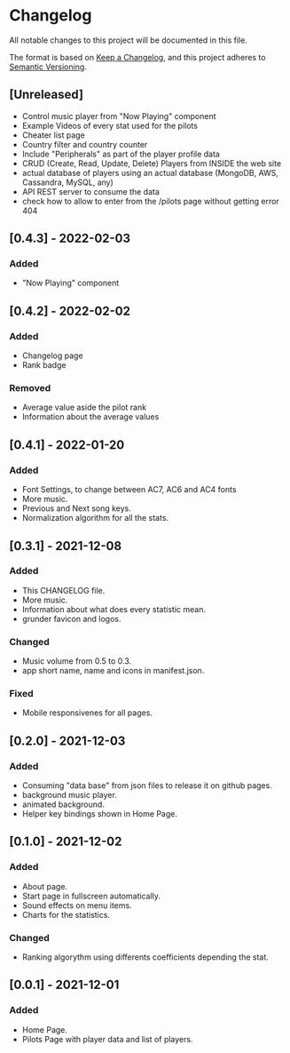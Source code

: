 
# Changelog
All notable changes to this project will be documented in this file.

The format is based on [Keep a Changelog](https://keepachangelog.com/en/1.0.0/),
and this project adheres to [Semantic Versioning](https://semver.org/spec/v2.0.0.html).

## [Unreleased]
- Control music player from "Now Playing" component
- Example Videos of every stat used for the pilots 
- Cheater list page
- Country filter and country counter
- Include "Peripherals" as part of the player profile data
- CRUD (Create, Read, Update, Delete) Players from INSIDE the web site
- actual database of players using an actual database (MongoDB, AWS, Cassandra, MySQL, any)
- API REST server to consume the data
- check how to allow to enter from the /pilots page without getting error 404

## [0.4.3] - 2022-02-03
### Added
- "Now Playing" component

## [0.4.2] - 2022-02-02
### Added
- Changelog page
- Rank badge

### Removed 
- Average value aside the pilot rank
- Information about the average values 


## [0.4.1] - 2022-01-20
### Added
- Font Settings, to change between AC7, AC6 and AC4 fonts
- More music.
- Previous and Next song keys.
- Normalization algorithm for all the stats.


## [0.3.1] - 2021-12-08
### Added
- This CHANGELOG file.
- More music.
- Information about what does every statistic mean.
- grunder favicon and logos.

### Changed
- Music volume from 0.5 to 0.3.
- app short name, name and icons in manifest.json.

### Fixed
- Mobile responsivenes for all pages.


## [0.2.0] - 2021-12-03
### Added
- Consuming "data base" from json files to release it on github pages.
- background music player.
- animated background.
- Helper key bindings shown in Home Page.


## [0.1.0] - 2021-12-02
### Added
- About page.
- Start page in fullscreen automatically.
- Sound effects on menu items.
- Charts for the statistics.

### Changed
- Ranking algorythm using differents coefficients depending the stat.


## [0.0.1] - 2021-12-01
### Added
- Home Page.
- Pilots Page with player data and list of players.
